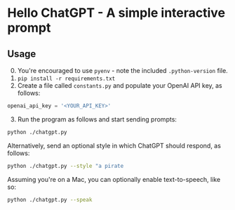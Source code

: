 # Hello ChatGPT - A simple interactive prompt

## Usage
0. You're encouraged to use `pyenv` - note the included `.python-version` file.
1. `pip install -r requirements.txt`
2. Create a file called `constants.py` and populate your OpenAI API key, as follows:

```python
openai_api_key = '<YOUR_API_KEY>'
```

3. Run the program as follows and start sending prompts:

```sh
python ./chatgpt.py
```

Alternatively, send an optional style in which ChatGPT should respond, as follows:

```sh
python ./chatgpt.py --style "a pirate
```

Assuming you're on a Mac, you can optionally enable text-to-speech, like so:

```sh
python ./chatgpt.py --speak
```